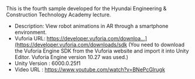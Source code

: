 This is the fourth sample developed for the Hyundai Engineering & Construction Technology Academy lecture.

- Description: View robot animations in AR through a smartphone environment.
- Vuforia URL: https://developer.vuforia.com/downloa...](https://developer.vuforia.com/downloads/sdk
(You need to download the Vuforia Engine SDK from the Vuforia website and import it into Unity Editor. Vuforia Engine version 10.27 was used.)
- Unity Version : 6000.0.25f1
- Video URL : https://www.youtube.com/watch?v=BNePcGlrugk
